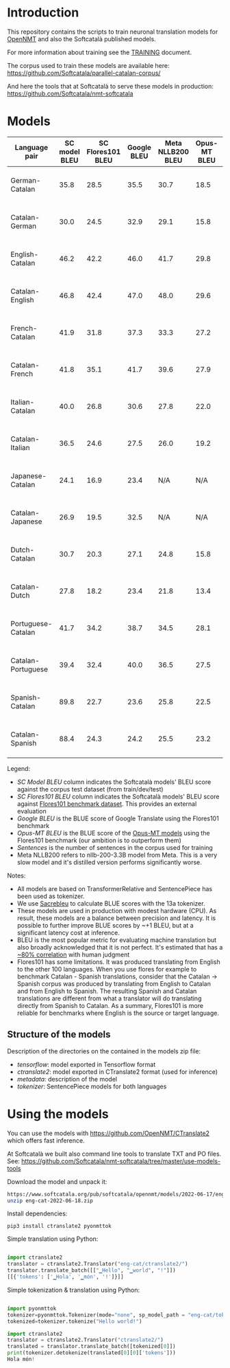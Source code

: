# Introduction

This repository contains the scripts to train neuronal translation models for [OpenNMT](https://opennmt.net/) and also the Softcatalà published models.

For more information about training see the [TRAINING](TRAINING.md) document.

The corpus used to train these models are available here: https://github.com/Softcatala/parallel-catalan-corpus/

And here the tools that at Softcatalà to serve these models in production: https://github.com/Softcatala/nmt-softcatala

# Models
Language pair | SC model BLEU | SC Flores101 BLEU | Google BLEU | Meta NLLB200 BLEU | Opus-MT BLEU | Sentences | Download model
|---|---|---|---|---|---|---|---
|German-Catalan | 35.8 |28.5 |35.5 |30.7|18.5| 2961962 | [deu-cat-2022-07-09.zip](https://www.softcatala.org/pub/softcatala/opennmt/models/2022-06-17/deu-cat-2022-07-09.zip)
|Catalan-German | 30.0 |24.5 |32.9 |29.1|15.8| 2961962 | [cat-deu-2022-07-10.zip](https://www.softcatala.org/pub/softcatala/opennmt/models/2022-06-17/cat-deu-2022-07-10.zip)
|English-Catalan | 46.2 |42.2 |46.0 |41.7|29.8| 4499272 | [eng-cat-2022-06-18.zip](https://www.softcatala.org/pub/softcatala/opennmt/models/2022-06-17/eng-cat-2022-06-18.zip)
|Catalan-English | 46.8 |42.4 |47.0 |48.0|29.6| 4499272 | [cat-eng-2022-06-24.zip](https://www.softcatala.org/pub/softcatala/opennmt/models/2022-06-17/cat-eng-2022-06-24.zip)
|French-Catalan | 41.9 |31.8 |37.3 |33.3|27.2| 2566302 | [fra-cat-2022-06-20.zip](https://www.softcatala.org/pub/softcatala/opennmt/models/2022-06-17/fra-cat-2022-06-20.zip)
|Catalan-French | 41.8 |35.1 |41.7 |39.6|27.9| 2566302 | [cat-fra-2022-06-25.zip](https://www.softcatala.org/pub/softcatala/opennmt/models/2022-06-17/cat-fra-2022-06-25.zip)
|Italian-Catalan | 40.0 |26.8 |30.6 |27.8|22.0| 2584598 | [ita-cat-2022-06-21.zip](https://www.softcatala.org/pub/softcatala/opennmt/models/2022-06-17/ita-cat-2022-06-21.zip)
|Catalan-Italian | 36.5 |24.6 |27.5 |26.0|19.2| 2584598 | [cat-ita-2022-06-26.zip](https://www.softcatala.org/pub/softcatala/opennmt/models/2022-06-17/cat-ita-2022-06-26.zip)
|Japanese-Catalan | 24.1 |16.9 |23.4 |N/A|N/A| 1974248 | [jpn-cat-2022-06-29.zip](https://www.softcatala.org/pub/softcatala/opennmt/models/2022-06-17/jpn-cat-2022-06-29.zip)
|Catalan-Japanese | 26.9 |19.5 |32.5 |N/A|N/A| 1974248 | [cat-jpn-2022-07-02.zip](https://www.softcatala.org/pub/softcatala/opennmt/models/2022-06-17/cat-jpn-2022-07-02.zip)
|Dutch-Catalan | 30.7 |20.3 |27.1 |24.8|15.8| 2208538 | [nld-cat-2022-08-01.zip](https://www.softcatala.org/pub/softcatala/opennmt/models/2022-06-17/nld-cat-2022-08-01.zip)
|Catalan-Dutch | 27.8 |18.2 |23.4 |21.8|13.4| 2208538 | [cat-nld-2022-08-01.zip](https://www.softcatala.org/pub/softcatala/opennmt/models/2022-06-17/cat-nld-2022-08-01.zip)
|Portuguese-Catalan | 41.7 |34.2 |38.7 |34.5|28.1| 2043019 | [por-cat-2022-06-22.zip](https://www.softcatala.org/pub/softcatala/opennmt/models/2022-06-17/por-cat-2022-06-22.zip)
|Catalan-Portuguese | 39.4 |32.4 |40.0 |36.5|27.5| 2043019 | [cat-por-2022-06-28.zip](https://www.softcatala.org/pub/softcatala/opennmt/models/2022-06-17/cat-por-2022-06-28.zip)
|Spanish-Catalan | 89.8 |22.7 |23.6 |25.8|22.5| 7596985 | [spa-cat-2022-06-21.zip](https://www.softcatala.org/pub/softcatala/opennmt/models/2022-06-17/spa-cat-2022-06-21.zip)
|Catalan-Spanish | 88.4 |24.3 |24.2 |25.5|23.2| 7596985 | [cat-spa-2022-06-27.zip](https://www.softcatala.org/pub/softcatala/opennmt/models/2022-06-17/cat-spa-2022-06-27.zip)

Legend:
* *SC Model BLEU* column indicates the Softcatalà models' BLEU score against the corpus test dataset (from train/dev/test)
* *SC Flores101 BLEU* column indicates the Softcatalà models' BLEU score against [Flores101 benchmark dataset](https://github.com/facebookresearch/flores). This provides an external evaluation
* *Google BLEU* is the BLUE score of Google Translate using the Flores101 benchmark
* *Opus-MT BLEU* is the BLUE score of the [Opus-MT models](https://github.com/Helsinki-NLP/Opus-MT) using the Flores101 benchmark (our ambition is to outperform them)
* *Sentences* is the number of sentences in the corpus used for training
* Meta NLLB200 refers to nllb-200-3.3B model from Meta. This is a very slow model and it's distilled version performs significantly worse.

Notes:
* All models are based on TransformerRelative and SentencePiece has been used as tokenizer.
* We use [Sacrebleu](https://github.com/mjpost/sacrebleu) to calculate BLUE scores with the 13a tokenizer.
* These models are used in production with modest hardware (CPU). As result, these models are a balance between precision and latency. It is possible to further improve BLUE scores by ~+1 BLEU, but at a significant latency cost at inference.
* BLEU is the most popular metric for evaluating machine translation but also broadly acknowledged that it is not perfect. It's estimated that has a [~80% correlation](https://aclanthology.org/W05-0909.pdf) with human judgment
* Flores101 has some limitations. It was produced translating from English to the other 100 languages. When you use flores for example to benchmark Catalan - Spanish translations, consider that the Catalan -> Spanish corpus was produced by translating from English to Catalan and from English to Spanish. The resulting Spanish and Catalan translations are different from what a translator will do translating directly from Spanish to Catalan. As a summary, Flores101 is more reliable for benchmarks where English is the source or target language. 

## Structure of the models

Description of the directories on the contained in the models zip file:

* *tensorflow*: model exported in Tensorflow format
* *ctranslate2*: model exported in CTranslate2 format (used for inference)
* *metadata*: description of the model
* *tokenizer*: SentencePiece models for both languages

# Using the models

You can use the models with https://github.com/OpenNMT/CTranslate2 which offers fast inference.

At Softcatalà we built also command line tools to translate TXT and PO files. See: https://github.com/Softcatala/nmt-softcatala/tree/master/use-models-tools


Download the model and unpack it:

```bash
https://www.softcatala.org/pub/softcatala/opennmt/models/2022-06-17/eng-cat-2022-06-18.zip
unzip eng-cat-2022-06-18.zip
```

Install dependencies:

```pip3 install ctranslate2 pyonmttok```

Simple translation using Python:

```python

import ctranslate2
translator = ctranslate2.Translator("eng-cat/ctranslate2/")
translator.translate_batch([["▁Hello", "▁world", "!"]])
[[{'tokens': ['▁Hola', '▁món', '!']}]]

```

Simple tokenization & translation using Python:


```python

import pyonmttok
tokenizer=pyonmttok.Tokenizer(mode="none", sp_model_path = "eng-cat/tokenizer/sp_m.model")
tokenized=tokenizer.tokenize("Hello world!")

import ctranslate2
translator = ctranslate2.Translator("ctranslate2/")
translated = translator.translate_batch([tokenized[0]])
print(tokenizer.detokenize(translated[0][0]['tokens']))
Hola món!
```
